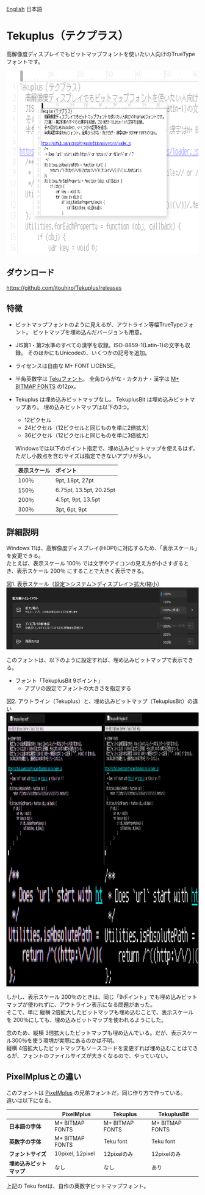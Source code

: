 [English](./README.md) 日本語


Tekuplus（テクプラス）
======================

高解像度ディスプレイでもビットマップフォントを使いたい人向けのTrueTypeフォントです。

<img src="misc/top.png" width="800" height="480" alt="Windows 11 with Tekuplus font">


ダウンロード
------------

<https://github.com/itouhiro/Tekuplus/releases>


特徴
----

* ビットマップフォントのように見えるが、アウトライン等幅TrueTypeフォント。
  ビットマップを埋め込んだバージョンも用意。

* JIS第1・第2水準のすべての漢字を収録。ISO-8859-1(Latin-1)の文字も収録。
  そのほかにもUnicodeの、いくつかの記号を追加。

* ライセンスは自由な M+ FONT LICENSE。

* 半角英数字は [Tekuフォント](https://github.com/itouhiro/tekufont)。
  全角ひらがな・カタカナ・漢字は
  [M+ BITMAP FONTS](https://mplus-fonts.osdn.jp/mplus-bitmap-fonts/) の12px。

* Tekuplus は埋め込みビットマップなし。
  TekuplusBit は埋め込みビットマップあり。
  埋め込みビットマップは以下の3つ。

    * 12ピクセル
    * 24ピクセル（12ピクセルと同じものを単に2倍拡大）
    * 36ピクセル（12ピクセルと同じものを単に3倍拡大）

  Windowsでは以下のポイント指定で、埋め込みビットマップを使えるはず。
  ただし小数点を含むサイズは指定できないアプリが多い。

    | 表示スケール | ポイント                |
    | ------------ | ------------------------|
    | 100％        | 9pt,    18pt,   27pt    |
    | 150％        | 6.75pt, 13.5pt, 20.25pt |
    | 200％        | 4.5pt,  9pt,    13.5pt  |
    | 300％        | 3pt,    6pt,    9pt     |


詳細説明
--------

Windows 11は、高解像度ディスプレイ(HiDPI)に対応するため、「表示スケール」を変更できる。  
たとえば、表示スケール 100％ では文字やアイコンの見え方が小さすぎるとき、表示スケール 200％ にすることで大きく表示できる。

図1. 表示スケール（設定＞システム＞ディスプレイ＞拡大/縮小）  
![Windows 11 setting](misc/windows11_display_scale.png)

このフォントは、以下のように設定すれば、埋め込みビットマップで表示できる。

- フォント「TekuplusBit  9ポイント」
    - アプリの設定でフォントの大きさを指定する

図2. アウトライン（Tekuplus）と、埋め込みビットマップ（TekuplusBit）の違い  
<img src="misc/windows11_outline_vs_bitmap.png" width="1330" height="717" alt="Outline and Embedded bitmap">

しかし、表示スケール 200％のときは、同じ「9ポイント」でも埋め込みビットマップが使われずに、アウトライン表示になる問題があった。  
そこで、単に 縦横 2倍拡大したビットマップも埋め込むことで、表示スケールを 200％にしても、埋め込みビットマップを使われるようにした。

念のため、縦横 3倍拡大したビットマップも埋め込んでいる。だが、表示スケール300％を使う環境が実際にあるのかは不明。  
縦横 4倍拡大したビットマップもソースコードを変更すれば埋め込むことはできるが、フォントのファイルサイズが大きくなるので、やっていない。


PixelMplusとの違い
------------------

このフォントは [PixelMplus](https://github.com/itouhiro/PixelMplus) の兄弟フォントだ。同じ作り方で作っている。  
違いは以下になる。

|                          | PixelMplus       | Tekuplus        | TekuplusBit     |
| ------------------------ | ---------------- | --------------- | --------------- |
| **日本語の字体**         | M+ BITMAP FONTS  | M+ BITMAP FONTS | M+ BITMAP FONTS |
| **英数字の字体**         | M+ BITMAP FONTS  | Teku font       | Teku font       |
| **フォントサイズ**       | 10pixel, 12pixel | 12pixelのみ     | 12pixelのみ     |
| **埋め込みビットマップ** | なし             | なし            | あり            |

上記の Teku fontは、自作の英数字ビットマップフォント。
